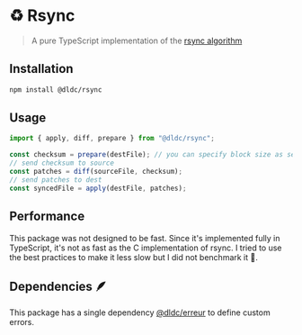 # ♻️ Rsync

> A pure TypeScript implementation of the
> [rsync algorithm](https://www.andrew.cmu.edu/course/15-749/READINGS/required/cas/tridgell96.pdf)

## Installation

```sh
npm install @dldc/rsync
```

## Usage

```ts
import { apply, diff, prepare } from "@dldc/rsync";

const checksum = prepare(destFile); // you can specify block size as second argument (default: 1024)
// send checksum to source
const patches = diff(sourceFile, checksum);
// send patches to dest
const syncedFile = apply(destFile, patches);
```

## Performance

This package was not designed to be fast. Since it's implemented fully in
TypeScript, it's not as fast as the C implementation of rsync. I tried to use
the best practices to make it less slow but I did not benchmark it 🤷.

## Dependencies 🪶

This package has a single dependency
[@dldc/erreur](https://github.com/dldc-packages/erreur) to define custom errors.
